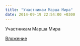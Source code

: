 ```yaml
---
title: "Участникам Марша Мира"
date: 2014-09-19 22:54:00 +0300
---
```


Участникам Марша Мира

[Вложение](https://vk.com/video41076938_169677315)
